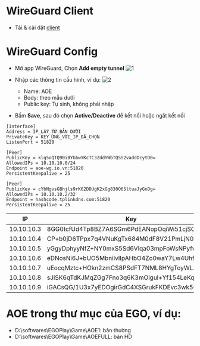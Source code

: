 # WireGuard Client
* Tải & cài đặt [client](https://download.wireguard.com/windows-client/wireguard-installer.exe) 

# WireGuard Config
* Mở app WireGuard, Chọn **Add empty tunnel**
  ![1](https://github.com/user-attachments/assets/d66d580d-a924-4d6a-8a4c-599b9d36d049)

* Nhập các thông tin cấu hình, ví dụ:
  ![2](https://github.com/user-attachments/assets/a60fe9cc-1fbd-4d34-b3ba-6b5bff7e2041)

  * Name: AOE
  * Body: theo mẫu dưới
  * Public key: Tự sinh, không phải nhập

* Bấm **Save**, sau đó chọn **Active/Deactive** để kết nối hoặc ngắt kết nối

```Properties
[Interface]
Address = IP_LẤY_TỪ_BẢN DƯỚI
PrivateKey = KEY_ỨNG_VỚI_IP_ĐÃ_CHỌN
ListenPort = 51820

[Peer]
PublicKey = klg5oQTQ90iBYGbwYKcTC3ZddYWbTQSS2vaddDcytD0=
AllowedIPs = 10.10.10.0/24
Endpoint = aoe-wg.io.vn:51820
PersistentKeepalive = 25

[Peer]
PublicKey = cYbNgvsGBhjls9rK62DDUgK2xGg830O65ltuaJyGnDg=
AllowedIPs = 10.10.10.2/32
Endpoint = hashcode.tplinkdns.com:51820
PersistentKeepalive = 25
```

| IP         | Key                                          | Đã dùng    |
| ---------- | -------------------------------------------- | ---------- |
| 10.10.10.3 | 8GG0tcfUd4Tp8BZ7A6SGm6PdEANopOqiWi51cjSOcUA= | XienXien   |
| 10.10.10.4 | CP+b0jD6TPpx7q4VNuKgTx684M0dF8V21PmLjN0Ja2k= | Thuyết     |
| 10.10.10.5 | yGgyDphyyNfZ+NY0mxS5Sd6Vlqa03mpFoWsNPyfv0XI= | M3P        |
| 10.10.10.6 | eDNosNi6J+bUO5MbnilvlIpAHbO4Zo0waY7Lw4Uhf1Q= | RO         |
| 10.10.10.7 | uEocqMztc+HOkn2zmCS8PSdFT7NML8HYgToyWLzbSUk= | JT         |
| 10.10.10.8 | sJiSK6qTdKJMqZGg7Fno3q6K3mOlgul+Yf154LeKq1o= | JAMES      |
| 10.10.10.9 | iGACsQG/1U3x7yEDOgirGdC4XSGrukFKDEvc3wk50k8= | Khá        |

# AOE trong thư mục của EGO, ví dụ:
* D:\softwares\EGOPlay\Game\AOE1: bản thường
* D:\softwares\EGOPlay\Game\AOEFULL: bản HD
